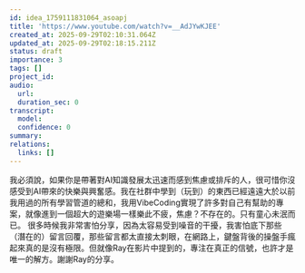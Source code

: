 ```yaml
---
id: idea_1759111831064_asoapj
title: 'https://www.youtube.com/watch?v=__AdJYwKJEE'
created_at: 2025-09-29T02:10:31.064Z
updated_at: 2025-09-29T02:18:15.211Z
status: draft
importance: 3
tags: []
project_id: 
audio:
  url: 
  duration_sec: 0
transcript:
  model: 
  confidence: 0
summary: 
relations:
  links: []
---
```


我必須說，如果你是帶著對AI知識發展太迅速而感到焦慮或排斥的人，很可惜你沒感受到AI帶來的快樂與興奮感。我在社群中學到（玩到）的東西已經遠遠大於以前我用過的所有學習管道的總和，我用VibeCoding實現了許多對自己有幫助的專案，就像進到一個超大的遊樂場一樣樂此不疲，焦慮？不存在的。只有童心未泯而已。
很多時候我非常害怕分享，因為太容易受到噪音的干擾，我害怕底下那些（潛在的）留言回覆，那些留言都太直接太刺眼，在網路上，鍵盤背後的操盤手瘋起來真的是沒有極限。但就像Ray在影片中提到的，專注在真正的信號，也許才是唯一的解方。謝謝Ray的分享。
